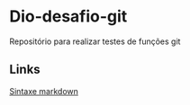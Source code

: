 # Dio-desafio-git
Repositório para realizar testes de funções git

## Links
[Sintaxe markdown](https://www.markdownguide.org/)
